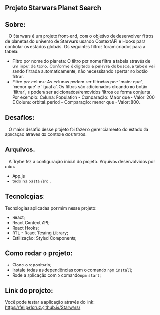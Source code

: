 ## Projeto Starwars Planet Search

## Sobre:
&nbsp;&nbsp; O Starwars é um projeto front-end, com o objetivo de desenvolver filtros de planetas do universo de Starwars usando ContextAPI e Hooks para controlar os estados globais. Os seguintes filtros foram criados para a tabela:
- Filtro por nome do planeta: O filtro por nome filtra a tabela através de um input de texto. Conforme é digitado a palavra de busca, a tabela vai sendo filtrada automaticamente, não necessitando apertar no botão filtrar.
- Filtro por coluna: As colunas podem ser filtradas por: 'maior que', 'menor que' e 'igual a'. Os filtros são adicionados clicando no botão 'filtrar', e podem ser adicionados/removidos filtros de forma conjunta. Por exemplo:
Coluna: Population - Comparação: Maior que - Valor: 200 E Coluna: orbital_period - Comparação: menor que - Valor: 800.
## Desafios:
&nbsp;&nbsp; O maior desafio desse projeto foi fazer o gerenciamento do estado da aplicação através do controle dos filtros.

## Arquivos:
&nbsp;&nbsp; A Trybe fez a configuração inicial do projeto. Arquivos desenvolvidos por mim:
- App.js
- tudo na pasta /src .


## Tecnologias:
Tecnologias aplicadas por mim nesse projeto:
- React;
- React Context API;
- React Hooks;
- RTL - React Testing Library;
- Estilização: Styled Components;

## Como rodar o projeto:
- Clone o repositório;
- Instale todas as dependências com o comando `npm install`;
- Rode a aplicação com o comando`npm start`; 

## Link do projeto:
Você pode testar a aplicação através do link:
https://felipe1cruz.github.io/Starwars/
